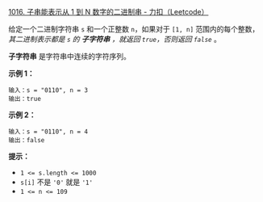 [1016. 子串能表示从 1 到 N 数字的二进制串 - 力扣（Leetcode）](https://leetcode.cn/problems/binary-string-with-substrings-representing-1-to-n/description/)

给定一个二进制字符串 `s` 和一个正整数 `n`，如果对于 `[1, n]` 范围内的每个整数，*其二进制表示都是 `s` 的 **子字符串** ，就返回 `true`，否则返回 `false`* 。

**子字符串** 是字符串中连续的字符序列。

 

**示例 1：**

```
输入：s = "0110", n = 3
输出：true
```

**示例 2：**

```
输入：s = "0110", n = 4
输出：false
```

 

**提示：**

- `1 <= s.length <= 1000`
- `s[i]` 不是 `'0'` 就是 `'1'`
- `1 <= n <= 109`